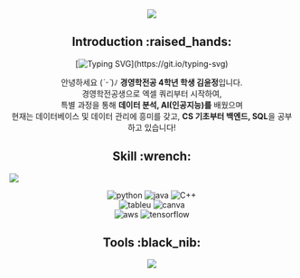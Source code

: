 <div align=center>
<img src="https://capsule-render.vercel.app/api?type=waving&color=gradient&height=200&section=header&text=Jerry's%20Github&fontSize=80" />
</div>

<div align=center>
  <h2>Introduction :raised_hands:</h2>
  
  [![Typing SVG](https://readme-typing-svg.demolab.com?font=Fira+Code&pause=1000&color=000000&random=false&width=435&lines=Hello+world%2C+This+is+JERRY'S+GITHUB!)](https://git.io/typing-svg)

  안녕하세요 (*ˊᵕˋ*)ﾉ **경영학전공 4학년 학생 김윤정**입니다. <br>
  경영학전공생으로 엑셀 쿼리부터 시작하여, <br>
  특별 과정을 통해 **데이터 분석, AI(인공지능)를** 배웠으며 <br>
  현재는 데이터베이스 및 데이터 관리에 흥미를 갖고, **CS 기초부터 백엔드, SQL**을 공부하고 있습니다!
  
</div>

<div align=center>
  <h2>Skill :wrench:</h2>
  
  <img src="https://github-readme-stats.vercel.app/api/top-langs/?username=kingodjerry" style="display: block;">

  ![python](https://img.shields.io/badge/Python-3776AB?style=for-the-badge&logo=python&logoColor=white)
  ![java](https://img.shields.io/badge/Java-ED8B00?style=for-the-badge&logo=openjdk&logoColor=white)
  ![C++](https://img.shields.io/badge/C%2B%2B-00599C?style=for-the-badge&logo=c%2B%2B&logoColor=white)<br>
  ![tableu](https://img.shields.io/badge/Tableau-E97627?style=for-the-badge&logo=Tableau&logoColor=white)
  ![canva](https://img.shields.io/badge/Canva-%2300C4CC.svg?&style=for-the-badge&logo=Canva&logoColor=white)<br>
  ![aws](https://img.shields.io/badge/Amazon_AWS-232F3E?style=for-the-badge&logo=amazon-aws&logoColor=white)
  ![tensorflow](https://img.shields.io/badge/TensorFlow-FF6F00?style=for-the-badge&logo=tensorflow&logoColor=white)
  
</div>





<div align=center>
<h2>Tools :black_nib:</h2>
</div>

<div align=center>
<img src="https://capsule-render.vercel.app/api?type=waving&color=gradient&height=200&section=footer" />
</div>
